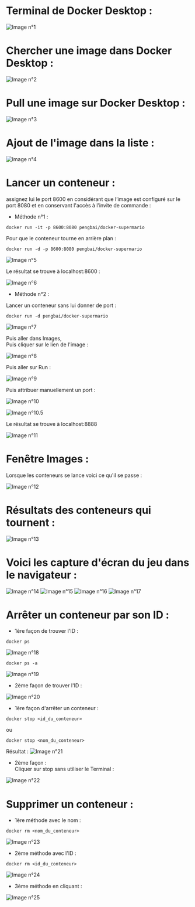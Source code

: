 # Terminal de Docker Desktop :

![Image n°1](image/1.png)

# Chercher une image dans Docker Desktop :

![Image n°2](image/2.png)

# Pull une image sur Docker Desktop :

![Image n°3](image/3.png)

# Ajout de l'image dans la liste :

![Image n°4](image/4.png)

# Lancer un conteneur :  

assignez lui le port 8600 en considérant que l’image est configuré sur le port 8080 et en conservant l'accès à l’invite de commande :  

- Méthode n°1 :
```
docker run -it -p 8600:8080 pengbai/docker-supermario
```  
Pour que le conteneur tourne en arrière plan :
```
docker run -d -p 8600:8080 pengbai/docker-supermario
```

![Image n°5](image/5.png)

Le résultat se trouve à localhost:8600 :

![Image n°6](image/6.png)


- Méthode n°2 :  

Lancer un conteneur sans lui donner de port :
```
docker run -d pengbai/docker-supermario
```

![Image n°7](image/7.png)


Puis aller dans Images,  
Puis cliquer sur le lien de l'image :

![Image n°8](image/8.png)

Puis aller sur Run :

![Image n°9](image/9.png)

Puis attribuer manuellement un port :

![Image n°10](image/10.png)

![Image n°10.5](image/10.5.png)

Le résultat se trouve à localhost:8888

![Image n°11](image/11.png)

# Fenêtre Images :

Lorsque les conteneurs se lance voici ce qu'il se passe :

![Image n°12](image/12.png)

# Résultats des conteneurs qui tournent :

![Image n°13](image/13.png)


# Voici les capture d'écran du jeu dans le navigateur :

![Image n°14](image/14.png)  ![Image n°15](image/15.png)
![Image n°16](image/16.png)  ![Image n°17](image/17.png)


# Arrêter un conteneur par son ID :

- 1ère façon de trouver l'ID :
```
docker ps
```
![Image n°18](image/18.png)

```
docker ps -a
```
![Image n°19](image/19.png)



- 2ème façon de trouver l'ID :

![Image n°20](image/20.png)


- 1ère façon d'arrêter un conteneur :
```
docker stop <id_du_conteneur>
```
ou
```
docker stop <nom_du_conteneur>
```
Résultat :
![Image n°21](image/21.png)

- 2ème façon :  
Cliquer sur stop sans utiliser le Terminal :

![Image n°22](image/22.png)


# Supprimer un conteneur :

- 1ère méthode avec le nom :
```
docker rm <nom_du_conteneur>
```

![Image n°23](image/23.png)


- 2ème méthode avec l'ID :
```
docker rm <id_du_conteneur>
```
![Image n°24](image/24.png)



- 3ème méthode en cliquant :

![Image n°25](image/25.png)



 